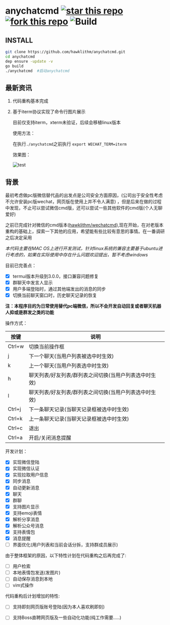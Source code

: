 # anychatcmd  [![star this repo](http://github-svg-buttons.herokuapp.com/star.svg?user=hawklithm&repo=anychatcmd&style=flat&background=1081C1)](http://github.com/hawklithm/anychatcmd) [![fork this repo](http://github-svg-buttons.herokuapp.com/fork.svg?user=hawklithm&repo=anychatcmd&style=flat&background=1081C1)](http://github.com/hawklithm/anychatcmd/fork) ![Build](https://camo.githubusercontent.com/46cb8b3469febc6cdb6fbaea2ef1517c396004e7/68747470733a2f2f7472617669732d63692e6f72672f736a77686974776f7274682f676f6c6561726e2e706e673f6272616e63683d6d6173746572)

## INSTALL

```bash
git clone https://github.com/hawklithm/anychatcmd.git
cd anychatcmd
dep ensure -update -v
go build
./anychatcmd  #启动anychatcmd
```

## 最新资讯

1. 代码重构基本完成

2. 基于iterm协议实现了命令行图片展示
    
    目前仅支持iterm，xterm未验证，后续会移植linux版本
    
    使用方法：
    
    在执行```./anychatcmd```之前执行 ```export WECHAT_TERM=iterm```
    
    效果图：
    
    ![test](https://github.com/hawklithm/anychatcmd/blob/master/test/test.png?raw=true)
    


## 背景

最初考虑做pc版微信替代品的出发点是公司安全方面原因，(公司出于安全性考虑不允许安装pc版wechat，网页版在使用上并不令人满意)
，但是后来在做的过程中发现，不止可以尝试微信cmd版，还可以尝试一些其他软件的cmd版(个人无聊爱好)

之前已完成针对微信的cmd版本([hawklithm/wechatcmd](https://github.com/hawklithm/wechatcmd)),现在开始，在对老版本重构的基础上，探索一下其他的应用，希望能有些比较有意思的事情。在一番调研之后决定采用 

*本代码主要在MAC OS上进行开发测试，针对linux系统的兼容主要基于ubuntu进行考虑的，如果在实际使用中存在什么问题欢迎提出，暂不考虑windows*

目前已完善点：

- [x] termui版本升级到3.0.0，接口兼容问题修复
- [x] 群聊天中发言人显示
- [x] 用户多端登陆时，通过其他端发出的消息的同步
- [x] 切换当前聊天窗口时，历史聊天记录的恢复

**注：本程序目的为日常使用替代pc端微信，所以不会开发自动回复或者聊天机器人抑或是群发之类的功能**


操作方式：

| 按键 | 说明 |
| --- | --- |
| Ctrl+w | 切换当前操作框 |
| j | 下一个聊天(当用户列表被选中时生效) |
| k | 上一个聊天(当用户列表选中时生效) |
| h | 聊天列表/好友列表/群列表之间切换(当用户列表选中时生效) |
| l | 聊天列表/好友列表/群列表之间切换(当用户列表选中时生效) |
| Ctrl+j | 下一条聊天记录(当聊天记录框被选中时生效) |
| Ctrl+k | 上一条聊天记录(当聊天记录框被选中时生效) |
| Ctrl+c | 退出 |
| Ctrl+a | 开启/关闭消息提醒 |

开发计划：

- [x] 实现微信登陆
- [x] 实现微信认证
- [x] 实现拉取用户信息
- [x] 同步消息
- [x] 自动更新消息
- [x] 聊天
- [x] 群聊
- [x] 支持图片显示
- [x] 支持emoji表情
- [x] 解析分享消息
- [x] 解析公众号消息
- [x] 支持表情包
- [x] 消息提醒
- [ ] 界面优化(用户列表和当前会话分拆，支持群成员展示)

由于整体框架的原因，以下特性计划在代码重构之后再完成了:

- [ ] 用户检索
- [ ] 本地表情包发送(发图片)
- [ ] 自动保存消息到本地
- [ ] vim式操作

代码重构后计划增加的特性:

- [ ] 支持即刻网页版账号登陆(因为本人喜欢刷即刻)
- [ ] 支持Boss直聘网页版及一些自动化功能(纯工作需要.....)


